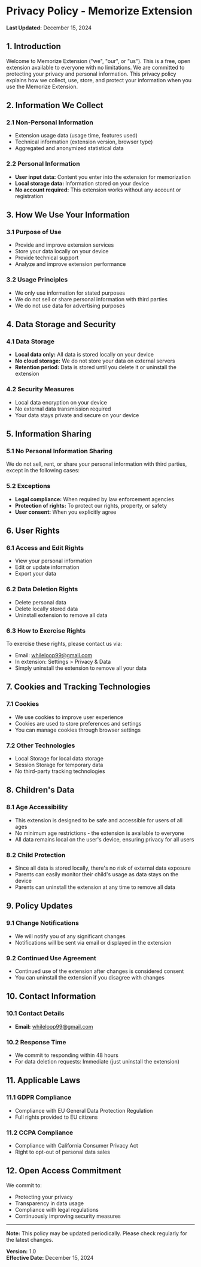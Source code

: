# Privacy Policy - Memorize Extension

**Last Updated:** December 15, 2024

## 1. Introduction

Welcome to Memorize Extension ("we", "our", or "us"). This is a free, open extension available to everyone with no limitations. We are committed to protecting your privacy and personal information. This privacy policy explains how we collect, use, store, and protect your information when you use the Memorize Extension.

## 2. Information We Collect

### 2.1 Non-Personal Information

- Extension usage data (usage time, features used)
- Technical information (extension version, browser type)
- Aggregated and anonymized statistical data

### 2.2 Personal Information

- **User input data:** Content you enter into the extension for memorization
- **Local storage data:** Information stored on your device
- **No account required:** This extension works without any account or registration

## 3. How We Use Your Information

### 3.1 Purpose of Use

- Provide and improve extension services
- Store your data locally on your device
- Provide technical support
- Analyze and improve extension performance

### 3.2 Usage Principles

- We only use information for stated purposes
- We do not sell or share personal information with third parties
- We do not use data for advertising purposes

## 4. Data Storage and Security

### 4.1 Data Storage

- **Local data only:** All data is stored locally on your device
- **No cloud storage:** We do not store your data on external servers
- **Retention period:** Data is stored until you delete it or uninstall the extension

### 4.2 Security Measures

- Local data encryption on your device
- No external data transmission required
- Your data stays private and secure on your device

## 5. Information Sharing

### 5.1 No Personal Information Sharing

We do not sell, rent, or share your personal information with third parties, except in the following cases:

### 5.2 Exceptions

- **Legal compliance:** When required by law enforcement agencies
- **Protection of rights:** To protect our rights, property, or safety
- **User consent:** When you explicitly agree

## 6. User Rights

### 6.1 Access and Edit Rights

- View your personal information
- Edit or update information
- Export your data

### 6.2 Data Deletion Rights

- Delete personal data
- Delete locally stored data
- Uninstall extension to remove all data

### 6.3 How to Exercise Rights

To exercise these rights, please contact us via:

- Email: [whileloop99@gmail.com](mailto:whileloop99@gmail.com)
- In extension: Settings > Privacy & Data
- Simply uninstall the extension to remove all your data

## 7. Cookies and Tracking Technologies

### 7.1 Cookies

- We use cookies to improve user experience
- Cookies are used to store preferences and settings
- You can manage cookies through browser settings

### 7.2 Other Technologies

- Local Storage for local data storage
- Session Storage for temporary data
- No third-party tracking technologies

## 8. Children's Data

### 8.1 Age Accessibility

- This extension is designed to be safe and accessible for users of all ages
- No minimum age restrictions - the extension is available to everyone
- All data remains local on the user's device, ensuring privacy for all users

### 8.2 Child Protection

- Since all data is stored locally, there's no risk of external data exposure
- Parents can easily monitor their child's usage as data stays on the device
- Parents can uninstall the extension at any time to remove all data

## 9. Policy Updates

### 9.1 Change Notifications

- We will notify you of any significant changes
- Notifications will be sent via email or displayed in the extension

### 9.2 Continued Use Agreement

- Continued use of the extension after changes is considered consent
- You can uninstall the extension if you disagree with changes

## 10. Contact Information

### 10.1 Contact Details

- **Email:** [whileloop99@gmail.com](mailto:whileloop99@gmail.com)

### 10.2 Response Time

- We commit to responding within 48 hours
- For data deletion requests: Immediate (just uninstall the extension)

## 11. Applicable Laws

### 11.1 GDPR Compliance

- Compliance with EU General Data Protection Regulation
- Full rights provided to EU citizens

### 11.2 CCPA Compliance

- Compliance with California Consumer Privacy Act
- Right to opt-out of personal data sales

## 12. Open Access Commitment

We commit to:

- Protecting your privacy
- Transparency in data usage
- Compliance with legal regulations
- Continuously improving security measures

---

**Note:** This policy may be updated periodically. Please check regularly for the latest changes.

**Version:** 1.0  
**Effective Date:** December 15, 2024
